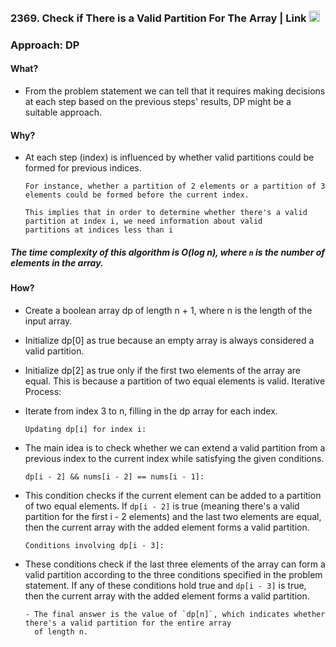 
### 2369. Check if There is a Valid Partition For The Array | Link <a href="https://leetcode.com/problems/check-if-there-is-a-valid-partition-for-the-array/"><img src="https://leetcode.com/_next/static/images/logo-dark-c96c407d175e36c81e236fcfdd682a0b.png" alt="LeetCode Logo" width="18"> </a>


### Approach: DP
  
#### What? 

- From the problem statement we can tell that it requires making decisions at each step based on the previous steps' results, DP might be a suitable approach.

#### Why?

- At each step (index) is influenced by whether valid partitions could be formed for previous indices.

      For instance, whether a partition of 2 elements or a partition of 3 elements could be formed before the current index.
  
      This implies that in order to determine whether there's a valid partition at index i, we need information about valid
      partitions at indices less than i

##### The time complexity of this algorithm is O(log n), where `n` is the number of elements in the array.

#### How? 

- Create a boolean array dp of length n + 1, where n is the length of the input array.
- Initialize dp[0] as true because an empty array is always considered a valid partition.
- Initialize dp[2] as true only if the first two elements of the array are equal. This is because a partition of two equal elements is valid.
Iterative Process:

- Iterate from index 3 to n, filling in the dp array for each index.

  `Updating dp[i] for index i:`

- The main idea is to check whether we can extend a valid partition from a previous index to the current index while satisfying the given conditions.

  `dp[i - 2] && nums[i - 2] == nums[i - 1]:`
  
- This condition checks if the current element can be added to a partition of two equal elements. If `dp[i - 2]` is true (meaning there's a valid partition for the first i - 2 elements) and the last two elements are equal, then the current array with the added element forms a valid partition.

  `Conditions involving dp[i - 3]:`
  
- These conditions check if the last three elements of the array can form a valid partition according to the three conditions specified in the problem statement. If any of these conditions hold true and `dp[i - 3]` is true, then the current array with the added element forms a valid partition.

      - The final answer is the value of `dp[n]`, which indicates whether there's a valid partition for the entire array
        of length n.
